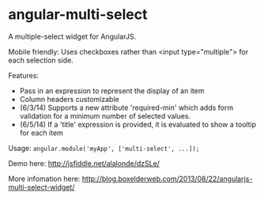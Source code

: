 angular-multi-select
========================

A multiple-select widget for AngularJS.

Mobile friendly: Uses checkboxes rather than &lt;input type="multiple"&gt; for each selection side. 

Features:
* Pass in an expression to represent the display of an item
* Column headers customizable
* (6/3/14) Supports a new attribute 'required-min' which adds form validation for a minimum number of selected values.
* (6/5/14) If a 'title' expression is provided, it is evaluated to show a tooltip for each item

Usage:
`angular.module('myApp', ['multi-select', ...]);`

Demo here: http://jsfiddle.net/alalonde/dzSLe/

More infomation here: http://blog.boxelderweb.com/2013/08/22/angularjs-multi-select-widget/
